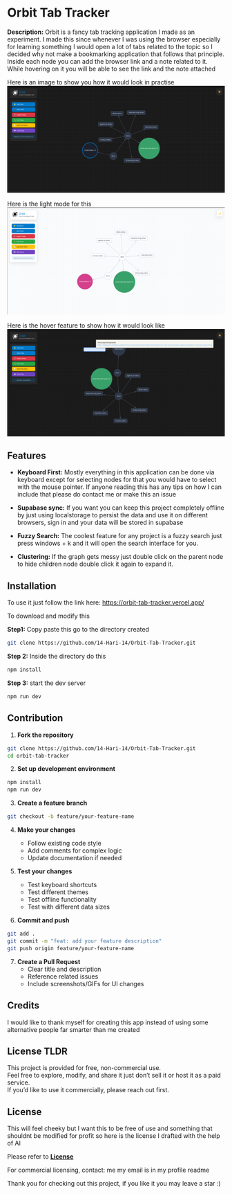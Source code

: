 # Orbit Tab Tracker

**Description:** Orbit is a fancy tab tracking application I made as an experiment. I made this since whenever I was using the browser especially for learning something I would open a lot of tabs related to the topic so I decided why not make a bookmarking application that follows that principle. Inside each node you can add the browser link and a note related to it. While hovering on it you will be able to see the link and the note attached

Here is an image to show you how it would look in practise
![Orbit Tab Tracker screenshot](images/description_1.png)

Here is the light mode for this
![Orbit Tab Tracker screenshot](images/description_2.png)

Here is the hover feature to show how it would look like
![Tooltip image](images/tooltip.png)

## Features

- **Keyboard First:** Mostly everything in this application can be done via keyboard except for selecting nodes for that you would have to select with the mouse pointer. If anyone reading this has any tips on how I can include that please do contact me or make this an issue

- **Supabase sync:** If you want you can keep this project completely offline by just using localstorage to persist the data and use it on different browsers, sign in and your data will be stored in supabase

- **Fuzzy Search:** The coolest feature for any project is a fuzzy search just press windows + k and it will open the search interface for you.

- **Clustering:** If the graph gets messy just double click on the parent node to hide children node double click it again to expand it.

## Installation

To use it just follow the link here: https://orbit-tab-tracker.vercel.app/

To download and modify this

**Step1:** Copy paste this go to the directory created

```bash
git clone https://github.com/14-Hari-14/Orbit-Tab-Tracker.git
```

**Step 2:** Inside the directory do this

```bash
npm install
```

**Step 3:** start the dev server

```bash
npm run dev
```

## Contribution

1. **Fork the repository**

```bash
git clone https://github.com/14-Hari-14/Orbit-Tab-Tracker.git
cd orbit-tab-tracker
```

2. **Set up development environment**

```bash
npm install
npm run dev
```

3. **Create a feature branch**

```bash
git checkout -b feature/your-feature-name
```

4. **Make your changes**

   - Follow existing code style
   - Add comments for complex logic
   - Update documentation if needed

5. **Test your changes**

   - Test keyboard shortcuts
   - Test different themes
   - Test offline functionality
   - Test with different data sizes

6. **Commit and push**

```bash
git add .
git commit -m "feat: add your feature description"
git push origin feature/your-feature-name
```

7. **Create a Pull Request**
   - Clear title and description
   - Reference related issues
   - Include screenshots/GIFs for UI changes

## Credits

I would like to thank myself for creating this app instead of using some alternative people far smarter than me created

## License TLDR

This project is provided for free, non-commercial use.  
Feel free to explore, modify, and share it just don’t sell it or host it as a paid service.  
If you’d like to use it commercially, please reach out first.

## License

This will feel cheeky but I want this to be free of use and something that shouldnt be modified for profit so here is the license I drafted with the help of AI

Please refer to **[License](./LICENSE)**

For commercial licensing, contact: me my email is in my profile readme

Thank you for checking out this project, if you like it you may leave a star :)
